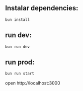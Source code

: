 ## Instalar dependencies:
```sh
bun install
```

## run dev:
```sh
bun run dev
```

## run prod:
```sh
bun run start
```

open http://localhost:3000
